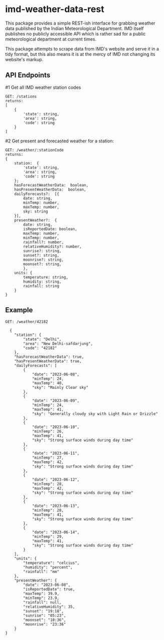 
# imd-weather-data-rest

This package provides a simple REST-ish interface for grabbing weather data
published by the Indian Meteorological Department. IMD itself publishes no 
publicly accessible API which is rather sad for a public meteorological
department at current times.

This package attempts to scrape data from IMD's website and serve it in a tidy
format, but this also means it is at the mercy of IMD not changing its website's
markup.


## API Endpoints
#1 Get all IMD weather station codes

    GET: /stations
    returns:
    [
        {
    	    'state': string,
    	    'area': string,
    	    'code': string
        }
    ]

#2 Get present and forecasted weather for a station:

    GET: /weather/:stationCode
    returns:
    {
	    station:  {
    	    'state': string,
    	    'area': string,
    	    'code': string
        };
	    hasForecastWeatherData:  boolean,
	    hasPresentWeatherData:  boolean,
	    dailyForecasts?:  [{
		    date: string,
		    minTemp: number,
		    maxTemp: number,
		    sky: string
		}],
	    presentWeather?:  {
		    date: string,
		    isReportedDate: boolean,
		    maxTemp: number,
		    minTemp: number,
		    rainfall?: number,
		    relativeHumidity?: number,
		    sunrise?: string,
		    sunset?: string,
		    moonrise?: string,
		    moonset?: string,
		    },	    
	    units: {
		    temperature: string,
		    humidity: string,
		    rainfall: string
	    }
    }
    
## Example

    GET: /weather/42182

      {
	    "station": {
		    "state": "Delhi",
		    "area": "New Delhi-safdarjung",
		    "code": "42182"
	    },
	    "hasForecastWeatherData": true,
	    "hasPresentWeatherData": true,
	    "dailyForecasts": [
		    {
			    "date": "2023-06-08",
			    "minTemp": 24,
			    "maxTemp": 40,
			    "sky": "Mainly Clear sky"
		    },
		    {
			    "date": "2023-06-09",
			    "minTemp": 24,
			    "maxTemp": 41,
			    "sky": "Generally cloudy sky with Light Rain or Drizzle"
		    },
		    {
			    "date": "2023-06-10",
			    "minTemp": 26,
			    "maxTemp": 41,
			    "sky": "Strong surface winds during day time"
		    },
		    {
			    "date": "2023-06-11",
			    "minTemp": 27,
			    "maxTemp": 42,
			    "sky": "Strong surface winds during day time"
		    },
		    {
			    "date": "2023-06-12",
			    "minTemp": 28,
			    "maxTemp": 42,
			    "sky": "Strong surface winds during day time"
		    },
		    {
			    "date": "2023-06-13",
			    "minTemp": 28,
			    "maxTemp": 41,
			    "sky": "Strong surface winds during day time"
		    },
		    {
			    "date": "2023-06-14",
			    "minTemp": 29,
			    "maxTemp": 41,
			    "sky": "Strong surface winds during day time"
		    }
	    ],
	    "units": {
		    "temperature": "celcius",
		    "humidity": "percent",
		    "rainfall": "mm"
	    },
	    "presentWeather": {
		    "date": "2023-06-08",
		    "isReportedDate": true,
		    "maxTemp": 39.9,
		    "minTemp": 23.9,
		    "rainfall": null,
		    "relativeHumidity": 35,
		    "sunset": "19:18",
		    "sunrise": "05:23",
		    "moonset": "10:36",
		    "moonrise": "23:36"
	    }
    }
